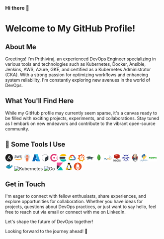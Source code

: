 ### Hi there 👋

<!--
**prithivkrishna/prithivkrishna** is a ✨ _special_ ✨ repository because its `README.md` (this file) appears on your GitHub profile.

Here are some ideas to get you started:

- 🔭 I’m currently working on ...
- 🌱 I’m currently learning ...
- 👯 I’m looking to collaborate on ...
- 🤔 I’m looking for help with ...
- 💬 Ask me about ...
- 📫 How to reach me: ...
- 😄 Pronouns: ...
- ⚡ Fun fact: ...
-->

# Welcome to My GitHub Profile!

## About Me

Greetings! I'm Prithiviraj, an experienced DevOps Engineer specializing in various tools and technologies such as Kubernetes, Docker, Ansible, Jenkins, AWS, Azure, GKE, and certified as a Kubernetes Administrator (CKA). With a strong passion for optimizing workflows and enhancing system reliability, I'm constantly exploring new avenues in the world of DevOps.

## What You'll Find Here

While my GitHub profile may currently seem sparse, it's a canvas ready to be filled with exciting projects, experiments, and collaborations. Stay tuned as I embark on new endeavors and contribute to the vibrant open-source community.

<h2>🚀 Some Tools I Use</h2>
<p align="left">
<img src="https://raw.githubusercontent.com/devicons/devicon/master/icons/ansible/ansible-plain.svg" alt="Ansible" width="25" height="25" />
<img src="https://raw.githubusercontent.com/devicons/devicon/master/icons/amazonwebservices/amazonwebservices-original-wordmark.svg" alt="AWS" width="25" height="25" />
<img src="https://raw.githubusercontent.com/devicons/devicon/master/icons/argocd/argocd-original.svg" alt="Argocd" width="25" height="25" />
<img src="https://raw.githubusercontent.com/devicons/devicon/master/icons/azure/azure-original.svg" alt="Azure" width="25" height="25" />
<img src="https://raw.githubusercontent.com/devicons/devicon/master/icons/bash/bash-original.svg" alt="bash" width="25" height="25" />
<img src="https://github.com/devicons/devicon/raw/master/icons/consul/consul-original.svg" alt="consul" width="25" height="25" />
<img src="https://github.com/devicons/devicon/raw/master/icons/elasticsearch/elasticsearch-original.svg" alt="elassticsearch" width="25" height="25" />
<img src="https://github.com/devicons/devicon/raw/master/icons/googlecloud/googlecloud-original.svg" alt="gcloud" width="25" height="25" />
<img src="https://github.com/devicons/devicon/raw/master/icons/grafana/grafana-original.svg" alt="grafana" width="25" height="25" />
<img src="https://github.com/devicons/devicon/raw/master/icons/groovy/groovy-original.svg" alt="groovy" width="25" height="25" />
<img src="https://raw.githubusercontent.com/devicons/devicon/master/icons/mongodb/mongodb-original.svg" alt="mongodb" width="25" height="25" />
<img src="https://raw.githubusercontent.com/devicons/devicon/master/icons/mysql/mysql-original-wordmark.svg" alt="mysql" width="25" height="25" />
<img src="https://raw.githubusercontent.com/devicons/devicon/master/icons/redis/redis-original-wordmark.svg" alt="redis" width="25" height="25" />
<img src="https://github.com/devicons/devicon/raw/master/icons/helm/helm-original.svg" alt="helm" width="25" height="25" />
<img src="https://github.com/devicons/devicon/raw/master/icons/jenkins/jenkins-original.svg" alt="jenkins" width="25" height="25" />
<img src="https://raw.githubusercontent.com/devicons/devicon/master/icons/python/python-original-wordmark.svg" alt="python" width="25" height="25" />
<img src="https://raw.githubusercontent.com/devicons/devicon/master/icons/nginx/nginx-original.svg" alt="nginx" width="25" height="25" />
<img src="https://raw.githubusercontent.com/devicons/devicon/master/icons/docker/docker-original.svg" alt="Docker" width="25" height="25" />
<img src="https://www.vectorlogo.zone/logos/kubernetes/kubernetes-icon.svg" alt="Kubernetes" width="25" height="25" />
<img src="https://cdn.jsdelivr.net/gh/devicons/devicon/icons/go/go-original.svg" alt="Go" width="25" height="25" />
<img src="https://github.com/devicons/devicon/raw/master/icons/kibana/kibana-original.svg" alt="kibana" width="25" height="25" />
<img src="https://github.com/devicons/devicon/raw/master/icons/linux/linux-original.svg" alt="linux" width="25" height="25" />
<img src="https://github.com/devicons/devicon/raw/master/icons/prometheus/prometheus-original.svg" alt="prometheus" width="25" height="25" />
</p>

## Get in Touch

I'm eager to connect with fellow enthusiasts, share experiences, and explore opportunities for collaboration. Whether you have ideas for projects, questions about DevOps practices, or just want to say hello, feel free to reach out via email or connect with me on LinkedIn.

Let's shape the future of DevOps together!

Looking forward to the journey ahead! 🚀
